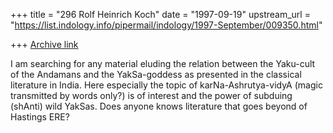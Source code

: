 +++
title = "296 Rolf Heinrich Koch"
date = "1997-09-19"
upstream_url = "https://list.indology.info/pipermail/indology/1997-September/009350.html"

+++
[Archive link](https://list.indology.info/pipermail/indology/1997-September/009350.html)

I am searching for any material eluding the relation between the Yaku-cult of
the Andamans and the YakSa-goddess as presented in the classical literature in
India. Here especially the topic of karNa-Ashrutya-vidyA (magic transmitted by
words only?) is of interest and the power of subduing (shAnti) wild YakSas.
Does anyone knows literature that goes beyond of Hastings ERE?



